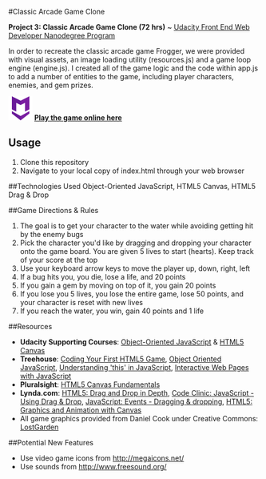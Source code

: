 #Classic Arcade Game Clone

**Project 3: Classic Arcade Game Clone (72 hrs)** ~ [Udacity Front End Web Developer Nanodegree Program](https://www.udacity.com/course/front-end-web-developer-nanodegree--nd001)

In order to recreate the classic arcade game Frogger, we were provided with visual assets, an image loading utility (resources.js) and a game loop engine (engine.js). I created all of the game logic and the code within app.js to add a number of entities to the game, including player characters, enemies, and gem prizes.

![alt text](https://github.com/adam-p/markdown-here/raw/master/src/common/images/icon48.png "Logo Title Text 1")
[**Play the game online here**](http://klammertime.github.io/P3-Classic-Arcade-Game-Clone/)

Usage
-----
1. Clone this repository
2. Navigate to your local copy of index.html through your web browser 

##Technologies Used
Object-Oriented JavaScript, HTML5 Canvas, HTML5 Drag & Drop  

##Game Directions & Rules
1. The goal is to get your character to the water while avoiding getting hit by the enemy bugs
2. Pick the character you'd like by dragging and dropping your character onto the game board. You are given 5 lives to start (hearts). Keep track of your score at the top
3. Use your keyboard arrow keys to move the player up, down, right, left
4. If a bug hits you, you die, lose a life, and 20 points
5. If you gain a gem by moving on top of it, you gain 20 points
6. If you lose you 5 lives, you lose the entire game, lose 50 points, and your character is reset with new lives
7. If you reach the water, you win, gain 40 points and 1 life

##Resources
* **Udacity Supporting Courses**: [Object-Oriented JavaScript](https://www.udacity.com/course/object-oriented-javascript--ud015) & [HTML5 Canvas](https://www.udacity.com/course/html5-canvas--ud292)
* **Treehouse**: [Coding Your First HTML5 Game](https://teamtreehouse.com/library/coding-your-first-html5-game), [Object Oriented JavaScript](https://teamtreehouse.com/library/objectoriented-javascript), [Understanding 'this' in JavaScript](https://teamtreehouse.com/library/understanding-this-in-javascript), [Interactive Web Pages with JavaScript](https://teamtreehouse.com/library/interactive-web-pages-with-javascript)
* **Pluralsight**: [HTML5 Canvas Fundamentals](https://app.pluralsight.com/player?course=html5-canvas-fundamentals&author=dan-wahlin&name=html5-canvas-m3&clip=10&mode=live)
* **Lynda.com**: [HTML5: Drag and Drop in Depth](http://www.lynda.com/HTML-tutorials/Understanding-HTML5-drag-drop/84812/87645-4.html), [Code Clinic: JavaScript - Using Drag & Drop](http://www.lynda.com/JavaScript-tutorials/Using-drag-drop/369707/386507-4.html), [JavaScript: Events - Dragging & dropping](http://www.lynda.com/JavaScript-tutorials/Dragging-dropping/140780/148737-4.html), [HTML5: Graphics and Animation with Canvas](http://www.lynda.com/HTML-tutorials/Welcome/80782/85030-4.html)
* All game graphics provided from Daniel Cook under Creative Commons: [LostGarden](http://www.lostgarden.com/search/label/free%20game%20graphics)

##Potential New Features
* Use video game icons from http://megaicons.net/
* Use sounds from http://www.freesound.org/


